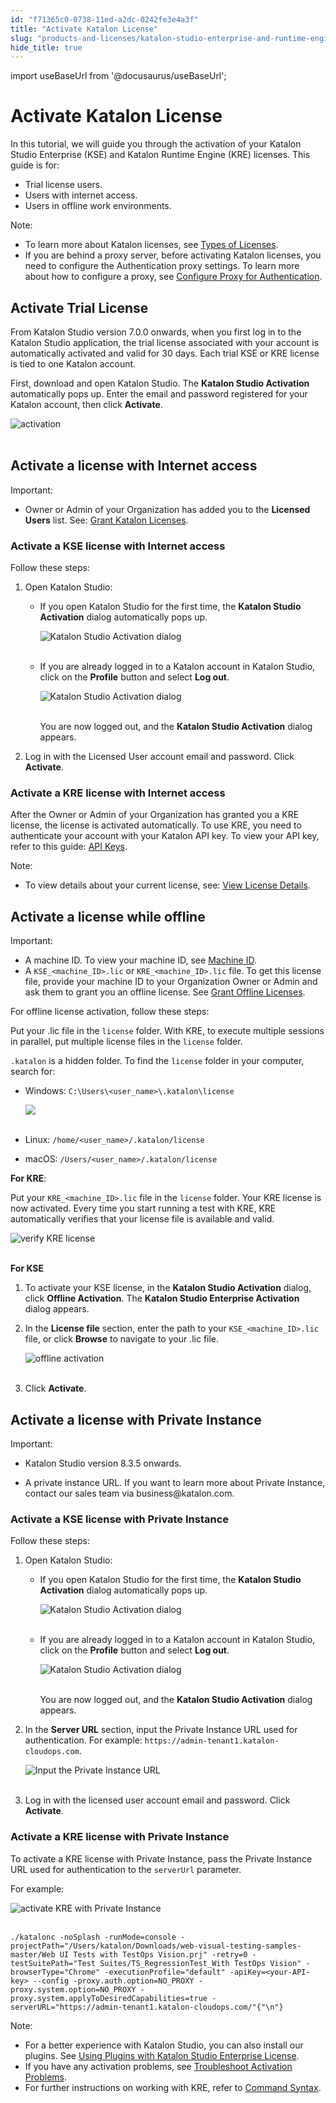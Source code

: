 ```yaml
---
id: "f71365c0-0738-11ed-a2dc-0242fe3e4a3f"
title: "Activate Katalon License"
slug: "products-and-licenses/katalon-studio-enterprise-and-runtime-engine-licenses/activate-katalon-license"
hide_title: true
---
```

import useBaseUrl from '@docusaurus/useBaseUrl';


# <a id="id" class="anchor_top_offset"/><a id="ariaid-title1" class="anchor_top_offset"/>Activate Katalon License

<p xmlns="http://www.w3.org/1999/xhtml" className="p">In this tutorial, we will guide you through the activation of your Katalon Studio Enterprise (KSE) and Katalon Runtime Engine (KRE) licenses. This guide is for:</p> 
<ul xmlns="http://www.w3.org/1999/xhtml" className="ul"><li className="li">Trial license users.</li><li className="li">Users with internet access.</li><li className="li">Users in offline work environments.</li></ul> 
<div xmlns="http://www.w3.org/1999/xhtml" className="note note note_note"><span className="note__title">Note:</span> 
  <ul className="ul"><li className="li">To learn more about Katalon licenses, see <a className="xref" href="/docs/products-and-licenses/katalon-studio-enterprise-and-runtime-engine-licenses/license-overview">Types of Licenses</a>.</li><li className="li">If you are behind a proxy server, before activating Katalon licenses, you need to configure the Authentication proxy settings. To learn more about how to configure a proxy, see <a className="xref" href="/docs/products-and-licenses/katalon-studio-enterprise-and-runtime-engine-licenses/configure-proxy-authentication">Configure Proxy for Authentication</a>.</li></ul>
</div>
    

## <a id="id_1" class="anchor_top_offset"/>Activate Trial License

    
      
<p xmlns="http://www.w3.org/1999/xhtml" className="p">From Katalon Studio version 7.0.0 onwards, when you first log in   to the Katalon Studio application, the trial license associated   with your account is automatically activated and valid for 30 days.   Each trial KSE or KRE license is tied to one Katalon account.</p> 
      
<p xmlns="http://www.w3.org/1999/xhtml" className="p">First, download and open Katalon Studio. The <strong className="ph b">Katalon     Studio Activation</strong> automatically pops up. Enter the email   and password registered for your Katalon account, then click   <strong className="ph b">Activate</strong>.</p> 
      
<p xmlns="http://www.w3.org/1999/xhtml" className="p">   <img className="image" src={useBaseUrl("https://github.com/katalon-studio/docs-images/raw/master/katalon-studio/docs/activate-KSE/KS-LICENSE-Input-activation-dialog.png")} alt="activation" /><br /><br /> </p> 
    
  

## <a id="id_2" class="anchor_top_offset"/>Activate a license with Internet access

<div xmlns="http://www.w3.org/1999/xhtml" className="note important note_important"><span className="note__title">Important:</span> 
  <ul className="ul"><li className="li">Owner or Admin of your Organization has added you to the <strong className="ph b">Licensed Users</strong> list. See: <a className="xref" href="/docs/products-and-licenses/license-administration/licenses-management/grant-katalon-licenses">Grant Katalon Licenses</a>.</li></ul>
</div>

### <a id="id_3" class="anchor_top_offset"/>Activate a KSE license with Internet access

<p xmlns="http://www.w3.org/1999/xhtml" className="p">Follow these steps:</p> 
<ol xmlns="http://www.w3.org/1999/xhtml" className="ol"><li className="li">Open Katalon Studio:<ul className="ul"><li className="li">         <p className="p">If you open Katalon Studio for the first time, the           <strong className="ph b">Katalon Studio Activation</strong> dialog automatically           pops up.</p>         <p className="p">           <img className="image" src={useBaseUrl("https://github.com/katalon-studio/docs-images/raw/master/katalon-studio/docs/activate-KSE/KS-LICENSE-Activate-dialog.png")} alt="Katalon Studio Activation dialog" /><br /><br />         </p>       </li><li className="li">         <p className="p">If you are already logged in to a Katalon account in Katalon           Studio, click on the <strong className="ph b">Profile</strong> button and select           <strong className="ph b">Log out</strong>.</p>         <p className="p">           <img className="image" src={useBaseUrl("https://github.com/katalon-studio/docs-images/raw/master/katalon-studio/docs/activate-KSE/KS-LICENSE-Log-out-text.png")} alt="Katalon Studio Activation dialog" /><br /><br />         </p>         <p className="p">You are now logged out, and the <strong className="ph b">Katalon Studio             Activation</strong> dialog appears.</p>       </li></ul></li><li className="li"><p className="p">Log in with the Licensed User account email and password. Click <strong className="ph b">Activate</strong>.</p></li></ol> 

### <a id="id_4" class="anchor_top_offset"/>Activate a KRE license with Internet access

<p xmlns="http://www.w3.org/1999/xhtml" className="p">After the Owner or Admin of your Organization has granted you a KRE license, the license is activated automatically. To use KRE, you need to authenticate your account with your Katalon API key. To view your API key, refer to this guide: <a className="xref" href="/docs/katalon-testops/settings/katalon-api-key-in-katalon-testops#id_1">API Keys</a>.</p> 
<div xmlns="http://www.w3.org/1999/xhtml" className="note note note_note"><span className="note__title">Note:</span> 
  <ul className="ul"><li className="li">To view details about your current license, see: <a className="xref" href="/docs/products-and-licenses/katalon-studio-enterprise-and-runtime-engine-licenses/view-license-details">View License Details</a>.</li></ul>
</div>

## <a id="id_5" class="anchor_top_offset"/>Activate a license while offline

<div xmlns="http://www.w3.org/1999/xhtml" className="note important note_important"><span className="note__title">Important:</span> 
  <ul className="ul"><li className="li">A machine ID. To view your machine ID, see <a className="xref" href="/docs/products-and-licenses/katalon-studio-enterprise-and-runtime-engine-licenses/view-machine-id">Machine
        ID</a>.</li><li className="li">A <code className="ph codeph">KSE_&lt;machine_ID&gt;.lic</code> or
      <code className="ph codeph">KRE_&lt;machine_ID&gt;.lic</code> file. To get this license
      file, provide your machine ID to your Organization Owner or Admin
      and ask them to grant you an offline license. See <a className="xref" href="/docs/products-and-licenses/license-administration/licenses-management/grant-katalon-licenses">Grant
        Offline Licenses</a>.</li></ul>
</div>
<p xmlns="http://www.w3.org/1999/xhtml" className="p">For offline license activation, follow these steps:</p> 
<p xmlns="http://www.w3.org/1999/xhtml" className="p">Put your .lic file in the <code className="ph codeph">license</code> folder. With KRE,   to execute multiple sessions in parallel, put multiple license   files in the <code className="ph codeph">license</code> folder.</p> 
<p xmlns="http://www.w3.org/1999/xhtml" className="p">   <code className="ph codeph">.katalon</code> is a hidden folder. To find the   <code className="ph codeph">license</code> folder in your computer, search for:</p> 
<ul xmlns="http://www.w3.org/1999/xhtml" className="ul"><li className="li">     <p className="p">Windows:       <code className="ph codeph">C:\Users\&lt;user_name&gt;\.katalon\license</code>     </p>     <p className="p">       <img className="image" src={useBaseUrl("https://github.com/katalon-studio/docs-images/raw/master/katalon-studio/docs/activate-RE/license.png")} /><br /><br />     </p>   </li><li className="li">     <p className="p">Linux: <code className="ph codeph">/home/&lt;user_name&gt;/.katalon/license</code>     </p>   </li><li className="li">macOS:     <code className="ph codeph">/Users/&lt;user_name&gt;/.katalon/license</code>   </li></ul> 
<p xmlns="http://www.w3.org/1999/xhtml" className="p"><strong className="ph b">For KRE</strong>:</p> 
<p xmlns="http://www.w3.org/1999/xhtml" className="p">Put your <code className="ph codeph">KRE_&lt;machine_ID&gt;.lic</code> file in the   <code className="ph codeph">license</code> folder. Your KRE license is now activated.   Every time you start running a test with KRE, KRE automatically   verifies that your license file is available and valid.</p> 
<p xmlns="http://www.w3.org/1999/xhtml" className="p">   <img className="image" src={useBaseUrl("https://github.com/katalon-studio/docs-images/raw/master/katalon-studio/docs/activate-KSE/KRE-license.png")} alt="verify KRE license" /><br /><br /> </p> 
<p xmlns="http://www.w3.org/1999/xhtml" className="p">   <strong className="ph b">For KSE</strong> </p> 
<ol xmlns="http://www.w3.org/1999/xhtml" className="ol"><li className="li">     <p className="p">To activate your KSE license, in the <strong className="ph b">Katalon Studio         Activation</strong> dialog, click <strong className="ph b">Offline         Activation</strong>. The <strong className="ph b">Katalon Studio Enterprise         Activation</strong> dialog appears.</p>   </li><li className="li">     <p className="p">In the <strong className="ph b">License file</strong> section, enter the path to       your <code className="ph codeph">KSE_&lt;machine_ID&gt;.lic</code> file, or click       <strong className="ph b">Browse</strong> to navigate to your .lic file.</p>     <p className="p">       <img className="image" src={useBaseUrl("https://github.com/katalon-studio/docs-images/raw/master/katalon-studio/docs/activate-KSE/offline-license-activation.png")} alt="offline activation" /><br /><br />     </p>   </li><li className="li">     <p className="p">Click <strong className="ph b">Activate</strong>.</p>   </li></ol> 

## <a id="id_6" class="anchor_top_offset"/>Activate a license with Private Instance

<div xmlns="http://www.w3.org/1999/xhtml" className="note important note_important"><span className="note__title">Important:</span> 
  <ul className="ul"><li className="li"><p className="p">Katalon Studio version 8.3.5 onwards.</p></li><li className="li"><p className="p">A
        private instance URL. If you want to learn more about Private
        Instance, contact our sales team via business@katalon.com.</p></li></ul>
</div>

### <a id="id_7" class="anchor_top_offset"/>Activate a KSE license with Private Instance

<p xmlns="http://www.w3.org/1999/xhtml" className="p">Follow these steps:</p> 
<ol xmlns="http://www.w3.org/1999/xhtml" className="ol"><li className="li">Open Katalon Studio:<ul className="ul"><li className="li">         <p className="p">If you open Katalon Studio for the first time, the           <strong className="ph b">Katalon Studio Activation</strong> dialog automatically           pops up.</p>         <p className="p">           <img className="image" src={useBaseUrl("https://github.com/katalon-studio/docs-images/raw/master/katalon-studio/docs/activate-KSE/KS-LICENSE-Activate-dialog.png")} alt="Katalon Studio Activation dialog" /><br /><br />         </p>       </li><li className="li">         <p className="p">If you are already logged in to a Katalon account in Katalon           Studio, click on the <strong className="ph b">Profile</strong> button and select           <strong className="ph b">Log out</strong>.</p>         <p className="p">           <img className="image" src={useBaseUrl("https://github.com/katalon-studio/docs-images/raw/master/katalon-studio/docs/activate-KSE/KS-LICENSE-Log-out-text.png")} width={350} alt="Katalon Studio Activation dialog" /><br /><br />         </p>         <p className="p">You are now logged out, and the <strong className="ph b">Katalon Studio             Activation</strong> dialog appears.</p>       </li></ul></li><li className="li">     <p className="p">In the <strong className="ph b">Server URL</strong> section, input the Private       Instance URL used for authentication. For example:       <code className="ph codeph">https://admin-tenant1.katalon-cloudops.com</code>.</p>     <p className="p">       <img className="image" src={useBaseUrl("https://github.com/katalon-studio/docs-images/raw/master/katalon-studio/docs/activate-KSE/KS-8.3.5-Input-private-instance.png")} width={500} alt="Input the Private Instance URL" /><br /><br />     </p>   </li><li className="li"><p className="p">Log in with the licensed user account email and password. Click       <strong className="ph b">Activate</strong>.</p></li></ol> 

### <a id="id_8" class="anchor_top_offset"/>Activate a KRE license with Private Instance

<p xmlns="http://www.w3.org/1999/xhtml" className="p">To activate a KRE license with Private Instance, pass the   Private Instance URL used for authentication to the   <code className="ph codeph">serverUrl</code> parameter.</p> 
<p xmlns="http://www.w3.org/1999/xhtml" className="p">For example:</p> 
<p xmlns="http://www.w3.org/1999/xhtml" className="p">   <img className="image" src={useBaseUrl("https://github.com/katalon-studio/docs-images/raw/master/katalon-studio/docs/activate-KSE/KS-8.3.5-activate-KRE-private-instance.png")} alt="activate KRE with Private Instance" /><br /><br /> </p> 
<pre xmlns="http://www.w3.org/1999/xhtml" className="pre codeblock"><code>./katalonc -noSplash -runMode=console -projectPath="/Users/katalon/Downloads/web-visual-testing-samples-master/Web UI Tests with TestOps Vision.prj" -retry=0 -testSuitePath="Test Suites/TS_RegressionTest_With TestOps Vision" -browserType="Chrome" -executionProfile="default" -apiKey=&lt;your-API-key&gt; --config -proxy.auth.option=NO_PROXY -proxy.system.option=NO_PROXY -proxy.system.applyToDesiredCapabilities=true -serverURL="https://admin-tenant1.katalon-cloudops.com/"{"\n"}</code></pre> 
<div xmlns="http://www.w3.org/1999/xhtml" className="note note note_note"><span className="note__title">Note:</span> 
  <ul className="ul"><li className="li">For a better experience with Katalon Studio, you can also
      install our plugins. See <a className="xref" href="/docs/katalon-studio-enterprise/extend-katalon-studio/katalon-studio-plugins/using-plugins">Using
        Plugins with Katalon Studio Enterprise License</a>.</li><li className="li">If you have any activation problems, see <a className="xref" href="/docs/products-and-licenses/katalon-studio-enterprise-and-runtime-engine-licenses/troubleshoot/troubleshooting-activation-problem/troubleshoot-activation-problems-oveview">Troubleshoot
        Activation Problems</a>.</li><li className="li">For further instructions on working with KRE, refer to <a className="xref" href="/docs/katalon-runtime-engine/command-syntax-command-lineconsole-mode-execution#id_1">Command
        Syntax</a>.</li></ul>
</div>
